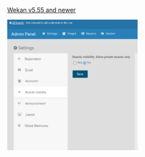 [Wekan v5.55 and newer](https://github.com/wekan/wekan/blob/main/CHANGELOG.md#v555-2021-08-31-wekan-release)

<img src="allow-private-boards-only.png" width="60%" alt="Allow private boards only" />
